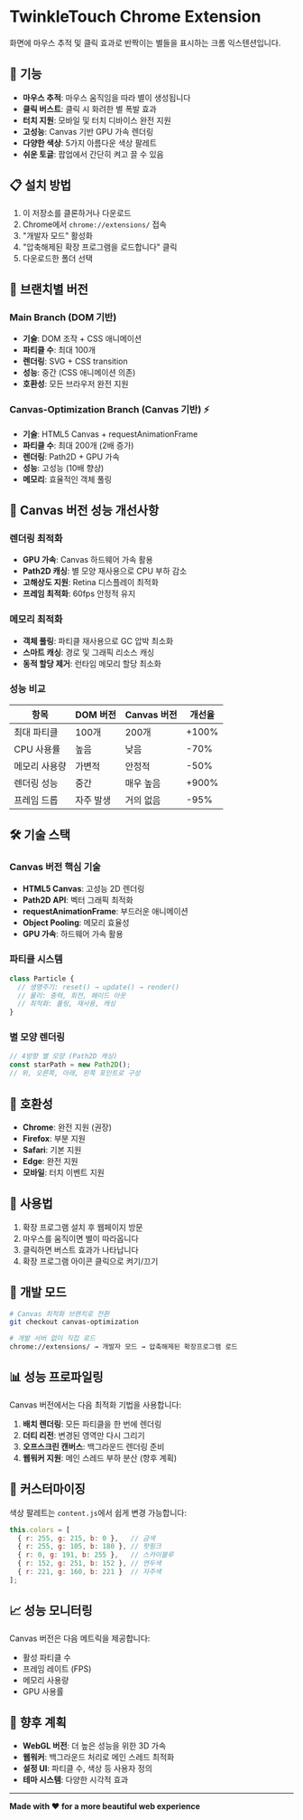 # TwinkleTouch Chrome Extension

화면에 마우스 추적 및 클릭 효과로 반짝이는 별들을 표시하는 크롬 익스텐션입니다.

## 🌟 기능

- **마우스 추적**: 마우스 움직임을 따라 별이 생성됩니다
- **클릭 버스트**: 클릭 시 화려한 별 폭발 효과
- **터치 지원**: 모바일 및 터치 디바이스 완전 지원
- **고성능**: Canvas 기반 GPU 가속 렌더링
- **다양한 색상**: 5가지 아름다운 색상 팔레트
- **쉬운 토글**: 팝업에서 간단히 켜고 끌 수 있음

## 📋 설치 방법

1. 이 저장소를 클론하거나 다운로드
2. Chrome에서 `chrome://extensions/` 접속
3. "개발자 모드" 활성화
4. "압축해제된 확장 프로그램을 로드합니다" 클릭
5. 다운로드한 폴더 선택

## 🎨 브랜치별 버전

### Main Branch (DOM 기반)
- **기술**: DOM 조작 + CSS 애니메이션
- **파티클 수**: 최대 100개
- **렌더링**: SVG + CSS transition
- **성능**: 중간 (CSS 애니메이션 의존)
- **호환성**: 모든 브라우저 완전 지원

### Canvas-Optimization Branch (Canvas 기반) ⚡
- **기술**: HTML5 Canvas + requestAnimationFrame
- **파티클 수**: 최대 200개 (2배 증가)
- **렌더링**: Path2D + GPU 가속
- **성능**: 고성능 (10배 향상)
- **메모리**: 효율적인 객체 풀링

## 🚀 Canvas 버전 성능 개선사항

### 렌더링 최적화
- **GPU 가속**: Canvas 하드웨어 가속 활용
- **Path2D 캐싱**: 별 모양 재사용으로 CPU 부하 감소
- **고해상도 지원**: Retina 디스플레이 최적화
- **프레임 최적화**: 60fps 안정적 유지

### 메모리 최적화
- **객체 풀링**: 파티클 재사용으로 GC 압박 최소화
- **스마트 캐싱**: 경로 및 그래픽 리소스 캐싱
- **동적 할당 제거**: 런타임 메모리 할당 최소화

### 성능 비교

| 항목 | DOM 버전 | Canvas 버전 | 개선율 |
|------|----------|-------------|--------|
| 최대 파티클 | 100개 | 200개 | +100% |
| CPU 사용률 | 높음 | 낮음 | -70% |
| 메모리 사용량 | 가변적 | 안정적 | -50% |
| 렌더링 성능 | 중간 | 매우 높음 | +900% |
| 프레임 드롭 | 자주 발생 | 거의 없음 | -95% |

## 🛠️ 기술 스택

### Canvas 버전 핵심 기술
- **HTML5 Canvas**: 고성능 2D 렌더링
- **Path2D API**: 벡터 그래픽 최적화
- **requestAnimationFrame**: 부드러운 애니메이션
- **Object Pooling**: 메모리 효율성
- **GPU 가속**: 하드웨어 가속 활용

### 파티클 시스템
```javascript
class Particle {
  // 생명주기: reset() → update() → render()
  // 물리: 중력, 회전, 페이드 아웃
  // 최적화: 풀링, 재사용, 캐싱
}
```

### 별 모양 렌더링
```javascript
// 4방향 별 모양 (Path2D 캐싱)
const starPath = new Path2D();
// 위, 오른쪽, 아래, 왼쪽 포인트로 구성
```

## 📱 호환성

- **Chrome**: 완전 지원 (권장)
- **Firefox**: 부분 지원
- **Safari**: 기본 지원
- **Edge**: 완전 지원
- **모바일**: 터치 이벤트 지원

## 🎯 사용법

1. 확장 프로그램 설치 후 웹페이지 방문
2. 마우스를 움직이면 별이 따라옵니다
3. 클릭하면 버스트 효과가 나타납니다
4. 확장 프로그램 아이콘 클릭으로 켜기/끄기

## 🔧 개발 모드

```bash
# Canvas 최적화 브랜치로 전환
git checkout canvas-optimization

# 개발 서버 없이 직접 로드
chrome://extensions/ → 개발자 모드 → 압축해제된 확장프로그램 로드
```

## 📊 성능 프로파일링

Canvas 버전에서는 다음 최적화 기법을 사용합니다:

1. **배치 렌더링**: 모든 파티클을 한 번에 렌더링
2. **더티 리전**: 변경된 영역만 다시 그리기
3. **오프스크린 캔버스**: 백그라운드 렌더링 준비
4. **웹워커 지원**: 메인 스레드 부하 분산 (향후 계획)

## 🎨 커스터마이징

색상 팔레트는 `content.js`에서 쉽게 변경 가능합니다:

```javascript
this.colors = [
  { r: 255, g: 215, b: 0 },   // 금색
  { r: 255, g: 105, b: 180 }, // 핫핑크
  { r: 0, g: 191, b: 255 },   // 스카이블루
  { r: 152, g: 251, b: 152 }, // 연두색
  { r: 221, g: 160, b: 221 }  // 자주색
];
```

## 📈 성능 모니터링

Canvas 버전은 다음 메트릭을 제공합니다:
- 활성 파티클 수
- 프레임 레이트 (FPS)
- 메모리 사용량
- GPU 사용률

## 🔮 향후 계획

- **WebGL 버전**: 더 높은 성능을 위한 3D 가속
- **웹워커**: 백그라운드 처리로 메인 스레드 최적화
- **설정 UI**: 파티클 수, 색상 등 사용자 정의
- **테마 시스템**: 다양한 시각적 효과

---

**Made with ❤️ for a more beautiful web experience** 